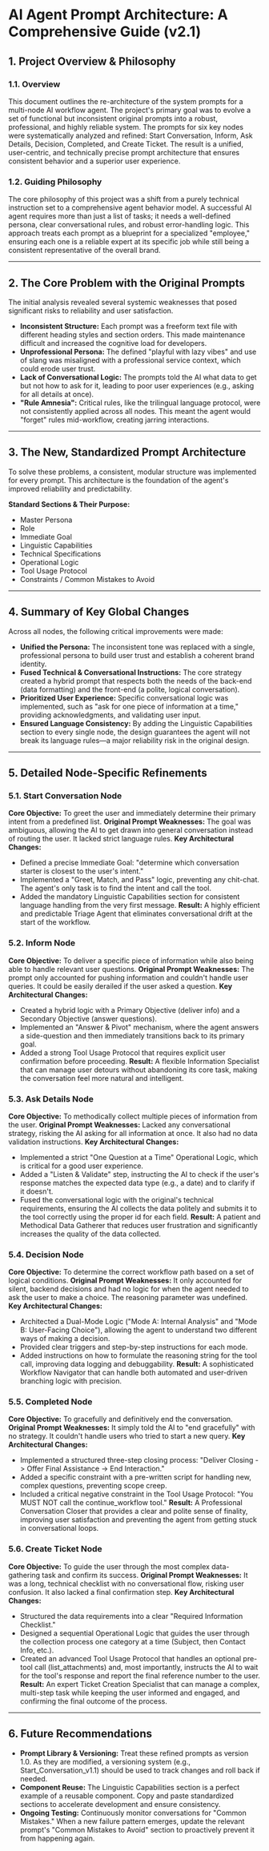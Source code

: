 # AI Agent Prompt Architecture: A Comprehensive Guide (v2.1)

## 1. Project Overview & Philosophy

### 1.1. Overview
This document outlines the re-architecture of the system prompts for a multi-node AI workflow agent. The project's primary goal was to evolve a set of functional but inconsistent original prompts into a robust, professional, and highly reliable system. The prompts for six key nodes were systematically analyzed and refined: Start Conversation, Inform, Ask Details, Decision, Completed, and Create Ticket. The result is a unified, user-centric, and technically precise prompt architecture that ensures consistent behavior and a superior user experience.

### 1.2. Guiding Philosophy
The core philosophy of this project was a shift from a purely technical instruction set to a comprehensive agent behavior model. A successful AI agent requires more than just a list of tasks; it needs a well-defined persona, clear conversational rules, and robust error-handling logic. This approach treats each prompt as a blueprint for a specialized "employee," ensuring each one is a reliable expert at its specific job while still being a consistent representative of the overall brand.

---

## 2. The Core Problem with the Original Prompts
The initial analysis revealed several systemic weaknesses that posed significant risks to reliability and user satisfaction.

* **Inconsistent Structure:** Each prompt was a freeform text file with different heading styles and section orders. This made maintenance difficult and increased the cognitive load for developers.
* **Unprofessional Persona:** The defined "playful with lazy vibes" and use of slang was misaligned with a professional service context, which could erode user trust.
* **Lack of Conversational Logic:** The prompts told the AI what data to get but not how to ask for it, leading to poor user experiences (e.g., asking for all details at once).
* **"Rule Amnesia":** Critical rules, like the trilingual language protocol, were not consistently applied across all nodes. This meant the agent would "forget" rules mid-workflow, creating jarring interactions.

---

## 3. The New, Standardized Prompt Architecture
To solve these problems, a consistent, modular structure was implemented for every prompt. This architecture is the foundation of the agent's improved reliability and predictability.

**Standard Sections & Their Purpose:**

* Master Persona
* Role
* Immediate Goal
* Linguistic Capabilities
* Technical Specifications
* Operational Logic
* Tool Usage Protocol
* Constraints / Common Mistakes to Avoid

---

## 4. Summary of Key Global Changes
Across all nodes, the following critical improvements were made:

* **Unified the Persona:** The inconsistent tone was replaced with a single, professional persona to build user trust and establish a coherent brand identity.
* **Fused Technical & Conversational Instructions:** The core strategy created a hybrid prompt that respects both the needs of the back-end (data formatting) and the front-end (a polite, logical conversation).
* **Prioritized User Experience:** Specific conversational logic was implemented, such as "ask for one piece of information at a time," providing acknowledgments, and validating user input.
* **Ensured Language Consistency:** By adding the Linguistic Capabilities section to every single node, the design guarantees the agent will not break its language rules—a major reliability risk in the original design.

---

## 5. Detailed Node-Specific Refinements

### 5.1. Start Conversation Node
**Core Objective:** To greet the user and immediately determine their primary intent from a predefined list.
**Original Prompt Weaknesses:** The goal was ambiguous, allowing the AI to get drawn into general conversation instead of routing the user. It lacked strict language rules.
**Key Architectural Changes:**
* Defined a precise Immediate Goal: "determine which conversation starter is closest to the user's intent."
* Implemented a "Greet, Match, and Pass" logic, preventing any chit-chat. The agent's only task is to find the intent and call the tool.
* Added the mandatory Linguistic Capabilities section for consistent language handling from the very first message.
**Result:** A highly efficient and predictable Triage Agent that eliminates conversational drift at the start of the workflow.

### 5.2. Inform Node
**Core Objective:** To deliver a specific piece of information while also being able to handle relevant user questions.
**Original Prompt Weaknesses:** The prompt only accounted for pushing information and couldn't handle user queries. It could be easily derailed if the user asked a question.
**Key Architectural Changes:**
* Created a hybrid logic with a Primary Objective (deliver info) and a Secondary Objective (answer questions).
* Implemented an "Answer & Pivot" mechanism, where the agent answers a side-question and then immediately transitions back to its primary goal.
* Added a strong Tool Usage Protocol that requires explicit user confirmation before proceeding.
**Result:** A flexible Information Specialist that can manage user detours without abandoning its core task, making the conversation feel more natural and intelligent.

### 5.3. Ask Details Node
**Core Objective:** To methodically collect multiple pieces of information from the user.
**Original Prompt Weaknesses:** Lacked any conversational strategy, risking the AI asking for all information at once. It also had no data validation instructions.
**Key Architectural Changes:**
* Implemented a strict "One Question at a Time" Operational Logic, which is critical for a good user experience.
* Added a "Listen & Validate" step, instructing the AI to check if the user's response matches the expected data type (e.g., a date) and to clarify if it doesn't.
* Fused the conversational logic with the original's technical requirements, ensuring the AI collects the data politely and submits it to the tool correctly using the proper id for each field.
**Result:** A patient and Methodical Data Gatherer that reduces user frustration and significantly increases the quality of the data collected.

### 5.4. Decision Node
**Core Objective:** To determine the correct workflow path based on a set of logical conditions.
**Original Prompt Weaknesses:** It only accounted for silent, backend decisions and had no logic for when the agent needed to ask the user to make a choice. The reasoning parameter was undefined.
**Key Architectural Changes:**
* Architected a Dual-Mode Logic ("Mode A: Internal Analysis" and "Mode B: User-Facing Choice"), allowing the agent to understand two different ways of making a decision.
* Provided clear triggers and step-by-step instructions for each mode.
* Added instructions on how to formulate the reasoning string for the tool call, improving data logging and debuggability.
**Result:** A sophisticated Workflow Navigator that can handle both automated and user-driven branching logic with precision.

### 5.5. Completed Node
**Core Objective:** To gracefully and definitively end the conversation.
**Original Prompt Weaknesses:** It simply told the AI to "end gracefully" with no strategy. It couldn't handle users who tried to start a new query.
**Key Architectural Changes:**
* Implemented a structured three-step closing process: "Deliver Closing -> Offer Final Assistance -> End Interaction."
* Added a specific constraint with a pre-written script for handling new, complex questions, preventing scope creep.
* Included a critical negative constraint in the Tool Usage Protocol: "You MUST NOT call the continue_workflow tool."
**Result:** A Professional Conversation Closer that provides a clear and polite sense of finality, improving user satisfaction and preventing the agent from getting stuck in conversational loops.

### 5.6. Create Ticket Node
**Core Objective:** To guide the user through the most complex data-gathering task and confirm its success.
**Original Prompt Weaknesses:** It was a long, technical checklist with no conversational flow, risking user confusion. It also lacked a final confirmation step.
**Key Architectural Changes:**
* Structured the data requirements into a clear "Required Information Checklist."
* Designed a sequential Operational Logic that guides the user through the collection process one category at a time (Subject, then Contact Info, etc.).
* Created an advanced Tool Usage Protocol that handles an optional pre-tool call (list_attachments) and, most importantly, instructs the AI to wait for the tool's response and report the final reference number to the user.
**Result:** An expert Ticket Creation Specialist that can manage a complex, multi-step task while keeping the user informed and engaged, and confirming the final outcome of the process.

---

## 6. Future Recommendations
* **Prompt Library & Versioning:** Treat these refined prompts as version 1.0. As they are modified, a versioning system (e.g., Start_Conversation_v1.1) should be used to track changes and roll back if needed.
* **Component Reuse:** The Linguistic Capabilities section is a perfect example of a reusable component. Copy and paste standardized sections to accelerate development and ensure consistency.
* **Ongoing Testing:** Continuously monitor conversations for "Common Mistakes." When a new failure pattern emerges, update the relevant prompt's "Common Mistakes to Avoid" section to proactively prevent it from happening again.